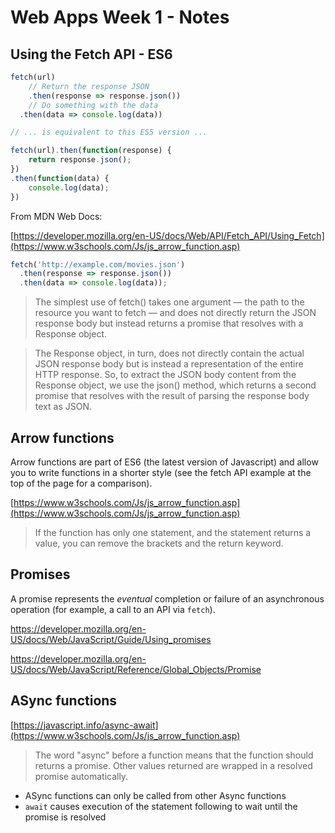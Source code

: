 # Web Apps Week 1 - Notes

## Using the Fetch API - ES6

```javascript
fetch(url)
	// Return the response JSON
	.then(response => response.json())
	// Do something with the data
  .then(data => console.log(data))

// ... is equivalent to this ES5 version ...

fetch(url).then(function(response) {
	return response.json();
})
.then(function(data) {
	console.log(data);
})
```

From MDN Web Docs:

[https://developer.mozilla.org/en-US/docs/Web/API/Fetch_API/Using_Fetch](https://www.w3schools.com/Js/js_arrow_function.asp)

```javascript
fetch('http://example.com/movies.json')
  .then(response => response.json())
  .then(data => console.log(data));
```

> The simplest use of fetch() takes one argument — the path to the resource you want to fetch — and does not directly return the JSON response body but instead returns a promise that resolves with a Response object.

> The Response object, in turn, does not directly contain the actual JSON response body but is instead a representation of the entire HTTP response. So, to extract the JSON body content from the Response object, we use the json() method, which returns a second promise that resolves with the result of parsing the response body text as JSON.


## Arrow functions

Arrow functions are part of ES6 (the latest version of Javascript) and allow you to write functions in a shorter style (see the fetch API example at the top of the page for a comparison).

[https://www.w3schools.com/Js/js_arrow_function.asp](https://www.w3schools.com/Js/js_arrow_function.asp)

> If the function has only one statement, and the statement returns a value, you can remove the brackets and the return keyword.


## Promises

A promise represents the *eventual* completion or failure of an asynchronous operation (for example, a call to an API via `fetch`).

[https://developer.mozilla.org/en-US/docs/Web/JavaScript/Guide/Using_promises
](https://developer.mozilla.org/en-US/docs/Web/JavaScript/Guide/Using_promises)

[https://developer.mozilla.org/en-US/docs/Web/JavaScript/Reference/Global_Objects/Promise
](https://developer.mozilla.org/en-US/docs/Web/JavaScript/Guide/Using_promises)

## ASync functions

[https://javascript.info/async-await](https://www.w3schools.com/Js/js_arrow_function.asp)

> The word "async" before a function means that the function should returns a promise. Other values returned are wrapped in a resolved promise automatically.

* ASync functions can only be called from other Async functions
* `await` causes execution of the statement following to wait until the promise is resolved

